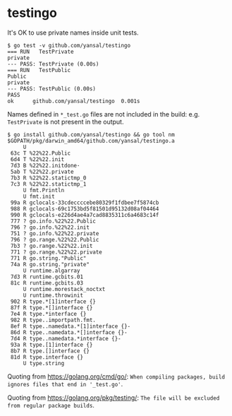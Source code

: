 # testingo

It's OK to use private names inside unit tests.

    $ go test -v github.com/yansal/testingo
    === RUN   TestPrivate
    private
    --- PASS: TestPrivate (0.00s)
    === RUN   TestPublic
    Public
    private
    --- PASS: TestPublic (0.00s)
    PASS
    ok  	github.com/yansal/testingo	0.001s

Names defined in `*_test.go` files are not included in the build: e.g. `TestPrivate` is not present in the output.

    $ go install github.com/yansal/testingo && go tool nm $GOPATH/pkg/darwin_amd64/github.com/yansal/testingo.a
         U 
     63c T %22%22.Public
     6d4 T %22%22.init
     7d3 B %22%22.initdone·
     5ab T %22%22.private
     7b3 R %22%22.statictmp_0
     7c3 R %22%22.statictmp_1
         U fmt.Println
         U fmt.init
     99a R gclocals·33cdeccccebe80329f1fdbee7f5874cb
     988 R gclocals·69c1753bd5f81501d95132d08af04464
     990 R gclocals·e226d4ae4a7cad8835311c6a4683c14f
     777 ? go.info.%22%22.Public
     796 ? go.info.%22%22.init
     751 ? go.info.%22%22.private
     796 ? go.range.%22%22.Public
     7b3 ? go.range.%22%22.init
     771 ? go.range.%22%22.private
     771 R go.string."Public"
     74a R go.string."private"
         U runtime.algarray
     7d3 R runtime.gcbits.01
     81c R runtime.gcbits.03
         U runtime.morestack_noctxt
         U runtime.throwinit
     902 R type.*[1]interface {}
     87f R type.*[]interface {}
     7e4 R type.*interface {}
     982 R type..importpath.fmt.
     8ef R type..namedata.*[1]interface {}-
     86d R type..namedata.*[]interface {}-
     7d4 R type..namedata.*interface {}-
     93a R type.[1]interface {}
     8b7 R type.[]interface {}
     81d R type.interface {}
         U type.string

Quoting from https://golang.org/cmd/go/: `When compiling packages, build ignores files that end in '_test.go'`.

Quoting from https://golang.org/pkg/testing/: `The file will be excluded from regular package builds`.

